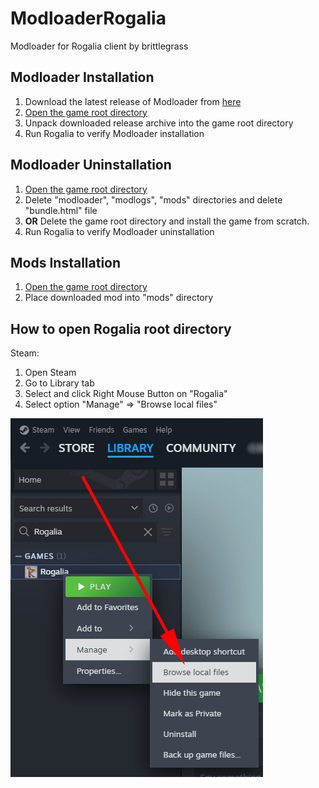# ModloaderRogalia
Modloader for Rogalia client by brittlegrass

## Modloader Installation
1. Download the latest release of Modloader from [here](https://github.com/brittlegrass/ModloaderRogalia/releases)
2. [Open the game root directory](#how-to-open-rogalia-root-directory)
3. Unpack downloaded release archive into the game root directory
4. Run Rogalia to verify Modloader installation

## Modloader Uninstallation
1. [Open the game root directory](#how-to-open-rogalia-root-directory)
2. Delete "modloader", "modlogs", "mods" directories and delete "bundle.html" file
3. **OR** Delete the game root directory and install the game from scratch.
4. Run Rogalia to verify Modloader uninstallation

## Mods Installation
1. [Open the game root directory](#how-to-open-rogalia-root-directory)
2. Place downloaded mod into "mods" directory 

## How to open Rogalia root directory
Steam:
1. Open Steam
2. Go to Library tab
3. Select and click Right Mouse Button on "Rogalia"
4. Select option "Manage" => "Browse local files"

![Image](https://github.com/brittlegrass/ModloaderRogalia/blob/master/how-to-open-rogalia-root-folder.png?raw=true)
